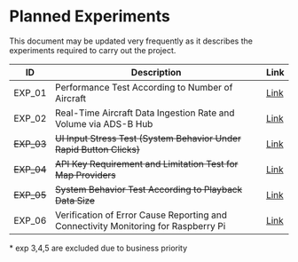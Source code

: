 # Planned Experiments

This document may be updated very frequently as it describes the experiments required to carry out the project.

| ID         | Description                                                  | Link                           |
| ---------- | ------------------------------------------------------------ | ------------------------------ |
| EXP_01     | Performance Test According to Number of Aircraft             | [Link](./Experiments/exp01.md) |
| EXP_02     | Real-Time Aircraft Data Ingestion Rate and Volume via ADS-B Hub | [Link](./Experiments/exp02.md) |
| ~~EXP_03~~ | ~~UI Input Stress Test (System Behavior Under Rapid Button Clicks)~~ | [Link](./Experiments/exp03.md) |
| ~~EXP_04~~ | ~~API Key Requirement and Limitation Test for Map Providers~~ | [Link](./Experiments/exp04.md) |
| ~~EXP_05~~ | ~~System Behavior Test According to Playback Data Size~~       | [Link](./Experiments/exp05.md) |
| EXP_06     | Verification of Error Cause Reporting and Connectivity Monitoring for Raspberry Pi | [Link](./Experiments/exp06.md) |

\* exp 3,4,5 are excluded due to business priority
